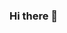 ### Hi there 👋

<!--
**omancy/omancy** is a ✨ _special_ ✨ repository because its `README.md` (this file) appears on your GitHub profile.

Here are some ideas to get you started:

- I’m a 21 years old student currently enrolled at Central University Philippines
- I’m currently a 3rd year college student 
- I’m enrolled in the course of BSIT (Bachelor of science in information technology)
- 5 interesting facts about me ( I like my alone time, I enjoy watching documentaries, I prefer to stay at home, I like the color blue because it represent myself, and I enjoy my time with my family.)
-->
